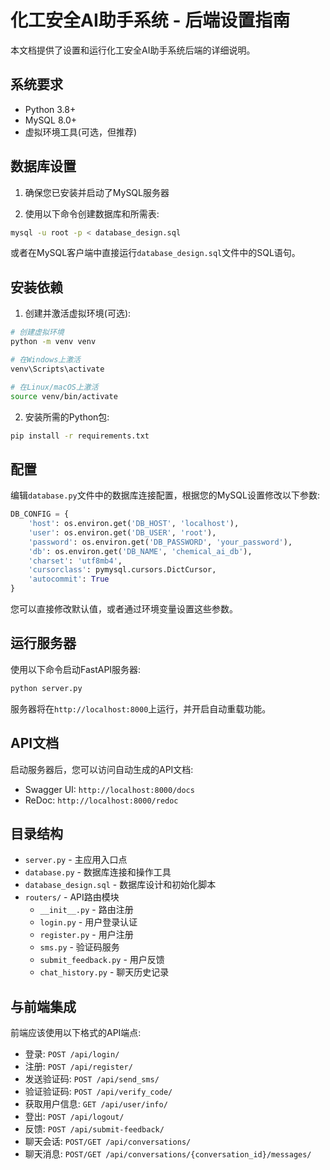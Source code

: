 # 化工安全AI助手系统 - 后端设置指南

本文档提供了设置和运行化工安全AI助手系统后端的详细说明。

## 系统要求

- Python 3.8+
- MySQL 8.0+
- 虚拟环境工具(可选，但推荐)

## 数据库设置

1. 确保您已安装并启动了MySQL服务器

2. 使用以下命令创建数据库和所需表:

```bash
mysql -u root -p < database_design.sql
```

或者在MySQL客户端中直接运行`database_design.sql`文件中的SQL语句。

## 安装依赖

1. 创建并激活虚拟环境(可选):

```bash
# 创建虚拟环境
python -m venv venv

# 在Windows上激活
venv\Scripts\activate

# 在Linux/macOS上激活
source venv/bin/activate
```

2. 安装所需的Python包:

```bash
pip install -r requirements.txt
```

## 配置

编辑`database.py`文件中的数据库连接配置，根据您的MySQL设置修改以下参数:

```python
DB_CONFIG = {
    'host': os.environ.get('DB_HOST', 'localhost'),
    'user': os.environ.get('DB_USER', 'root'),
    'password': os.environ.get('DB_PASSWORD', 'your_password'),
    'db': os.environ.get('DB_NAME', 'chemical_ai_db'),
    'charset': 'utf8mb4',
    'cursorclass': pymysql.cursors.DictCursor,
    'autocommit': True
}
```

您可以直接修改默认值，或者通过环境变量设置这些参数。

## 运行服务器

使用以下命令启动FastAPI服务器:

```bash
python server.py
```

服务器将在`http://localhost:8000`上运行，并开启自动重载功能。

## API文档

启动服务器后，您可以访问自动生成的API文档:

- Swagger UI: `http://localhost:8000/docs`
- ReDoc: `http://localhost:8000/redoc`

## 目录结构

- `server.py` - 主应用入口点
- `database.py` - 数据库连接和操作工具
- `database_design.sql` - 数据库设计和初始化脚本
- `routers/` - API路由模块
  - `__init__.py` - 路由注册
  - `login.py` - 用户登录认证
  - `register.py` - 用户注册
  - `sms.py` - 验证码服务
  - `submit_feedback.py` - 用户反馈
  - `chat_history.py` - 聊天历史记录

## 与前端集成

前端应该使用以下格式的API端点:

- 登录: `POST /api/login/`
- 注册: `POST /api/register/`
- 发送验证码: `POST /api/send_sms/`
- 验证验证码: `POST /api/verify_code/`
- 获取用户信息: `GET /api/user/info/`
- 登出: `POST /api/logout/`
- 反馈: `POST /api/submit-feedback/`
- 聊天会话: `POST/GET /api/conversations/`
- 聊天消息: `POST/GET /api/conversations/{conversation_id}/messages/` 